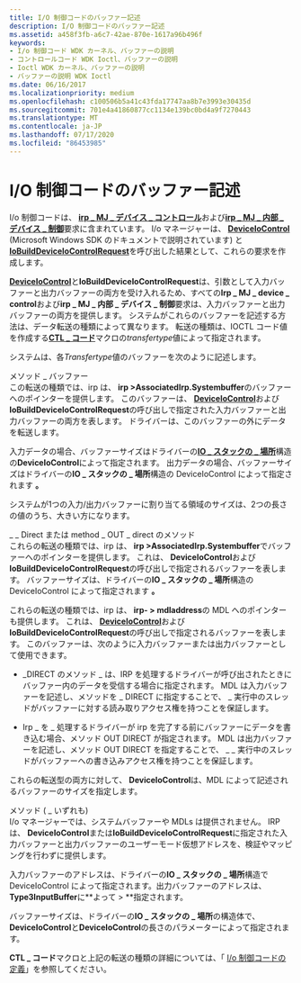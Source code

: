 ```yaml
---
title: I/O 制御コードのバッファー記述
description: I/O 制御コードのバッファー記述
ms.assetid: a458f3fb-a6c7-42ae-870e-1617a96b496f
keywords:
- I/o 制御コード WDK カーネル、バッファーの説明
- コントロールコード WDK Ioctl、バッファーの説明
- Ioctl WDK カーネル、バッファーの説明
- バッファーの説明 WDK Ioctl
ms.date: 06/16/2017
ms.localizationpriority: medium
ms.openlocfilehash: c100506b5a41c43fda17747aa8b7e3993e30435d
ms.sourcegitcommit: 701e4a41860877cc1134e139bc0bd4a9f7270443
ms.translationtype: MT
ms.contentlocale: ja-JP
ms.lasthandoff: 07/17/2020
ms.locfileid: "86453985"
---
```

# <a name="buffer-descriptions-for-io-control-codes"></a>I/O 制御コードのバッファー記述





I/o 制御コードは、 [**irp \_ MJ \_ デバイス \_ コントロール**](https://docs.microsoft.com/windows-hardware/drivers/kernel/irp-mj-device-control)および[**irp \_ MJ \_ 内部 \_ デバイス \_ 制御**](https://docs.microsoft.com/windows-hardware/drivers/kernel/irp-mj-internal-device-control)要求に含まれています。 I/o マネージャーは、 [**DeviceIoControl**](https://docs.microsoft.com/windows/desktop/api/ioapiset/nf-ioapiset-deviceiocontrol) (Microsoft Windows SDK のドキュメントで説明されています) と[**IoBuildDeviceIoControlRequest**](https://docs.microsoft.com/windows-hardware/drivers/ddi/wdm/nf-wdm-iobuilddeviceiocontrolrequest)を呼び出した結果として、これらの要求を作成します。

[**DeviceIoControl**](https://docs.microsoft.com/windows/desktop/api/ioapiset/nf-ioapiset-deviceiocontrol)と**IoBuildDeviceIoControlRequest**は、引数として入力バッファーと出力バッファーの両方を受け入れるため、すべての**Irp \_ MJ \_ device \_ control**および**irp \_ MJ \_ 内部 \_ デバイス \_ 制御**要求は、入力バッファーと出力バッファーの両方を提供します。 システムがこれらのバッファーを記述する方法は、データ転送の種類によって異なります。 転送の種類は、IOCTL コード値を作成する[**CTL \_ コード**](defining-i-o-control-codes.md)マクロの*transfertype*値によって指定されます。

システムは、各*Transfertype*値のバッファーを次のように記述します。

<a href="" id="method-buffered"></a>メソッド \_ バッファー  
この転送の種類では、irp は、 **irp &gt;AssociatedIrp.Systembuffer**のバッファーへのポインターを提供します。 このバッファーは、 [**DeviceIoControl**](https://docs.microsoft.com/windows/desktop/api/ioapiset/nf-ioapiset-deviceiocontrol)および**IoBuildDeviceIoControlRequest**の呼び出しで指定された入力バッファーと出力バッファーの両方を表します。 ドライバーは、このバッファーの外にデータを転送します。

入力データの場合、バッファーサイズはドライバーの[**IO \_ スタックの \_ 場所**](https://docs.microsoft.com/windows-hardware/drivers/ddi/wdm/ns-wdm-_io_stack_location)構造の**DeviceIoControl**によって指定されます。 出力データの場合、バッファーサイズはドライバーの**IO \_ スタックの \_ 場所**構造の DeviceIoControl によって指定されます **。**

システムが1つの入力/出力バッファーに割り当てる領域のサイズは、2つの長さの値のうち、大きい方になります。

<a href="" id="method-in-direct-or-method-out-direct"></a>\_ \_ Direct または method \_ OUT \_ direct のメソッド  
これらの転送の種類では、irp は、 **irp &gt;AssociatedIrp.Systembuffer**でバッファーへのポインターを提供します。 これは、 **DeviceIoControl**および**IoBuildDeviceIoControlRequest**の呼び出しで指定されるバッファーを表します。 バッファーサイズは、ドライバーの**IO \_ スタックの \_ 場所**構造の DeviceIoControl によって指定されます **。**

これらの転送の種類では、irp は、 **irp- &gt; mdladdress**の MDL へのポインターも提供します。 これは、 [**DeviceIoControl**](https://docs.microsoft.com/windows/desktop/api/ioapiset/nf-ioapiset-deviceiocontrol)および**IoBuildDeviceIoControlRequest**の呼び出しで指定されるバッファーを表します。 このバッファーは、次のように入力バッファーまたは出力バッファーとして使用できます。

-   \_DIRECT のメソッド \_ は、IRP を処理するドライバーが呼び出されたときにバッファー内のデータを受信する場合に指定されます。 MDL は入力バッファーを記述し、メソッドを \_ DIRECT に指定することで、 \_ 実行中のスレッドがバッファーに対する読み取りアクセス権を持つことを保証します。

-   Irp \_ を \_ 処理するドライバーが irp を完了する前にバッファーにデータを書き込む場合、メソッド OUT DIRECT が指定されます。 MDL は出力バッファーを記述し、メソッド OUT DIRECT を指定することで、 \_ \_ 実行中のスレッドがバッファーへの書き込みアクセス権を持つことを保証します。

これらの転送型の両方に対して、 **DeviceIoControl**は、MDL によって記述されるバッファーのサイズを指定します。

<a href="" id="method-neither"></a>メソッド ( \_ いずれも)  
I/o マネージャーでは、システムバッファーや MDLs は提供されません。 IRP は、 **DeviceIoControl**または**IoBuildDeviceIoControlRequest**に指定された入力バッファーと出力バッファーのユーザーモード仮想アドレスを、検証やマッピングを行わずに提供します。

入力バッファーのアドレスは、ドライバーの**IO \_ スタックの \_ 場所**構造で DeviceIoControl によって指定されます。出力バッファーのアドレスは、 **Type3InputBuffer**に**よって &gt; **指定されます。

バッファーサイズは、ドライバーの**IO \_ スタックの \_ 場所**の構造体で、 **DeviceIoControl**と**DeviceIoControl**の長さのパラメーターによって指定されます。

**CTL \_ コード**マクロと上記の転送の種類の詳細については、「 [I/o 制御コードの定義](defining-i-o-control-codes.md)」を参照してください。

 

 




